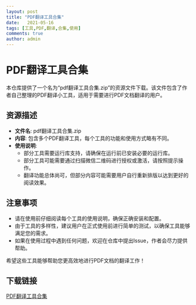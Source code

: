 ```yaml
---
layout: post
title: "PDF翻译工具合集"
date:   2021-05-16
tags: [工具,PDF,翻译,合集,使用]
comments: true
author: admin
---
```

# PDF翻译工具合集

本仓库提供了一个名为“pdf翻译工具合集.zip”的资源文件下载。该文件包含了作者自己整理的PDF翻译小工具，适用于需要进行PDF文档翻译的用户。

## 资源描述

- **文件名**: pdf翻译工具合集.zip
- **内容**: 包含多个PDF翻译工具，每个工具的功能和使用方式略有不同。
- **使用说明**:
  - 部分工具需要运行库支持，请确保在运行前已安装必要的运行库。
  - 部分工具可能需要通过扫描微信二维码进行授权或激活，请按照提示操作。
  - 翻译功能总体尚可，但部分内容可能需要用户自行重新排版以达到更好的阅读效果。

## 注意事项

- 请在使用前仔细阅读每个工具的使用说明，确保正确安装和配置。
- 由于工具的多样性，建议用户在正式使用前进行简单的测试，以确保工具能够满足您的需求。
- 如果在使用过程中遇到任何问题，欢迎在仓库中提出Issue，作者会尽力提供帮助。

希望这些工具能够帮助您更高效地进行PDF文档的翻译工作！

## 下载链接

[PDF翻译工具合集](https://pan.quark.cn/s/9fb511eb69c8)